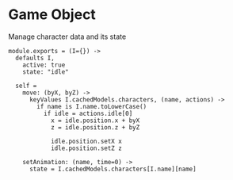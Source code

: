 Game Object
===========

Manage character data and its state

    module.exports = (I={}) ->
      defaults I,
        active: true
        state: "idle"

      self =
        move: (byX, byZ) ->
          keyValues I.cachedModels.characters, (name, actions) ->
            if name is I.name.toLowerCase()
              if idle = actions.idle[0]
                x = idle.position.x + byX
                z = idle.position.z + byZ

                idle.position.setX x
                idle.position.setZ z
        
        setAnimation: (name, time=0) ->
          state = I.cachedModels.characters[I.name][name]
          
          